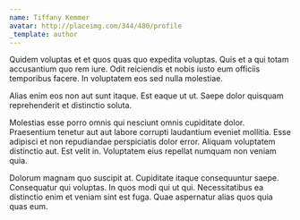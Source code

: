 ```yaml
---
name: Tiffany Kemmer
avatar: http://placeimg.com/344/480/profile
_template: author
---
```

Quidem voluptas et et quos quas quo expedita voluptas. Quis et a qui totam accusantium quo rem iure. Odit reiciendis et nobis iusto eum officiis temporibus facere. In voluptatem eos sed nulla molestiae.
  
Alias enim eos non aut sunt itaque. Est eaque ut ut. Saepe dolor quisquam reprehenderit et distinctio soluta.
  
Molestias esse porro omnis qui nesciunt omnis cupiditate dolor. Praesentium tenetur aut aut labore corrupti laudantium eveniet mollitia. Esse adipisci et non repudiandae perspiciatis dolor error. Aliquam voluptatem distinctio aut. Est velit in. Voluptatem eius repellat numquam non veniam quia.
  
Dolorum magnam quo suscipit at. Cupiditate itaque consequuntur saepe. Consequatur qui voluptas. In quos modi qui ut qui. Necessitatibus ea distinctio enim et veniam sint est fuga. Quae aspernatur alias quos quia quas eum.
